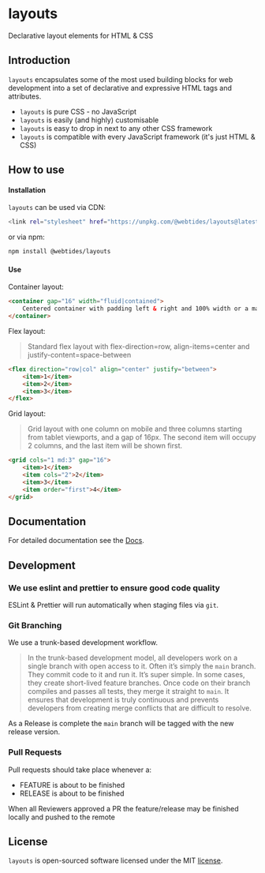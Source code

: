 # layouts

Declarative layout elements for HTML & CSS

## Introduction

`layouts` encapsulates some of the most used building blocks for web development into a set of declarative and expressive HTML tags and attributes.

-   `layouts` is pure CSS - no JavaScript
-   `layouts` is easily (and highly) customisable
-   `layouts` is easy to drop in next to any other CSS framework
-   `layouts` is compatible with every JavaScript framework (it's just HTML & CSS)

## How to use

#### Installation

`layouts` can be used via CDN:

```sh
<link rel="stylesheet" href="https://unpkg.com/@webtides/layouts@latest/css/layouts.css"/>
```

or via npm:

```sh
npm install @webtides/layouts
```

#### Use

Container layout:

```html
<container gap="16" width="fluid|contained">
    Centered container with padding left & right and 100% width or a max-width
</container>
```

Flex layout:

> Standard flex layout with flex-direction=row, align-items=center and justify-content=space-between

```html
<flex direction="row|col" align="center" justify="between">
    <item>1</item>
    <item>2</item>
    <item>3</item>
</flex>
```

Grid layout:

> Grid layout with one column on mobile and three columns starting from tablet viewports, and a gap of 16px. The second item will occupy 2 columns, and the last item will be shown first.

```html
<grid cols="1 md:3" gap="16">
    <item>1</item>
    <item cols="2">2</item>
    <item>3</item>
    <item order="first">4</item>
</grid>
```

## Documentation

For detailed documentation see the [Docs](docs/README.md).

## Development

### We use eslint and prettier to ensure good code quality

ESLint & Prettier will run automatically when staging files via `git`.

### Git Branching

We use a trunk-based development workflow.

> In the trunk-based development model, all developers work on a single branch with open access to it. Often it’s simply the `main` branch. They commit code to it and run it. It’s super simple. In some cases, they create short-lived feature branches. Once code on their branch compiles and passes all tests, they merge it straight to `main`. It ensures that development is truly continuous and prevents developers from creating merge conflicts that are difficult to resolve.

As a Release is complete the `main` branch will be tagged with the new release version.

### Pull Requests

Pull requests should take place whenever a:

-   FEATURE is about to be finished
-   RELEASE is about to be finished

When all Reviewers approved a PR the feature/release may be finished locally and pushed to the remote

## License

`layouts` is open-sourced software licensed under the MIT [license](LICENSE).
